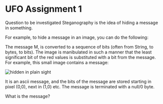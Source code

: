 # UFO Assignment 1

Question to be investigated
Steganography is the idea of hiding a message in something.

For example, to hide a message in an image, you can do the following:

The message M, is converted to a sequence of bits (often from String, to bytes, to bits).
The image is manibulated in such a manner that the least significant bit of the red values is substituted with a bit from the message.
For example, this small image contains a message:

![hidden in plain sight](https://datsoftlyngby.github.io/soft2019fall/UFO/images/Stego.png)

It is an ascii message, and the bits of the message are stored starting in pixel (0,0), next in (1,0) etc. The message is terminated with a null/0 byte.

What is the message?